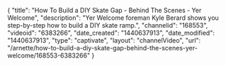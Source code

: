 {
    "title": "How To Build a DIY Skate Gap - Behind The Scenes - Yer Welcome",
    "description": "Yer Welcome foreman Kyle Berard shows you step-by-step how to build a DIY skate ramp.",
    "channelid": "168553",
    "videoid": "6383266",
    "date_created": "1440637913",
    "date_modified": "1440637913",
    "type": "captivate",
    "layout": "channelVideo",
    "url": "\/arnette\/how-to-build-a-diy-skate-gap-behind-the-scenes-yer-welcome\/168553-6383266"
}